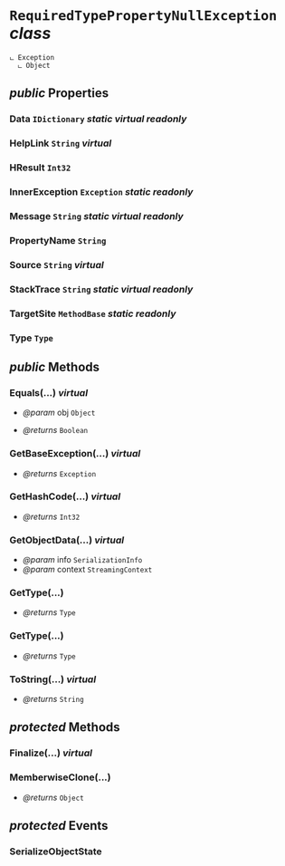 # <code><span title="undefined">RequiredTypePropertyNullException</span></code> *class*

```
ட Exception
  ட Object
```



## *public* Properties

### Data <code><span title="undefined">IDictionary</span></code> *static* *virtual* *readonly*



### HelpLink <code><span title="undefined">String</span></code> *virtual*



### HResult <code><span title="undefined">Int32</span></code>



### InnerException <code><span title="undefined">Exception</span></code> *static* *readonly*



### Message <code><span title="undefined">String</span></code> *static* *virtual* *readonly*



### PropertyName <code><span title="undefined">String</span></code>



### Source <code><span title="undefined">String</span></code> *virtual*



### StackTrace <code><span title="undefined">String</span></code> *static* *virtual* *readonly*



### TargetSite <code><span title="undefined">MethodBase</span></code> *static* *readonly*



### Type <code><span title="undefined">Type</span></code>





## *public* Methods

### Equals(...) *virtual*



- *@param* obj <code><span title="undefined">Object</span></code>

- *@returns* <code><span title="undefined">Boolean</span></code>

### GetBaseException(...) *virtual*



- *@returns* <code><span title="undefined">Exception</span></code>

### GetHashCode(...) *virtual*



- *@returns* <code><span title="undefined">Int32</span></code>

### GetObjectData(...) *virtual*



- *@param* info <code><span title="undefined">SerializationInfo</span></code>
- *@param* context <code><span title="undefined">StreamingContext</span></code>



### GetType(...)



- *@returns* <code><span title="undefined">Type</span></code>

### GetType(...)



- *@returns* <code><span title="undefined">Type</span></code>

### ToString(...) *virtual*



- *@returns* <code><span title="undefined">String</span></code>

## *protected* Methods

### Finalize(...) *virtual*





### MemberwiseClone(...)



- *@returns* <code><span title="undefined">Object</span></code>

## *protected* Events

### SerializeObjectState

